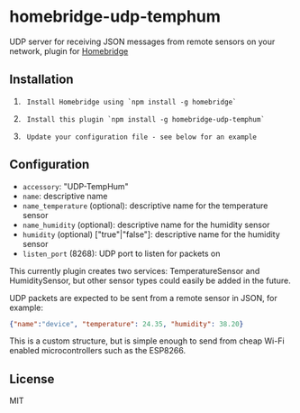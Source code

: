 # homebridge-udp-temphum

UDP server for receiving JSON messages from remote sensors on your network,
plugin for [Homebridge](https://github.com/nfarina/homebridge)

## Installation
1.      Install Homebridge using `npm install -g homebridge`
2.      Install this plugin `npm install -g homebridge-udp-temphum`
3.      Update your configuration file - see below for an example

## Configuration
* `accessory`: "UDP-TempHum"
* `name`: descriptive name
* `name_temperature` (optional): descriptive name for the temperature sensor
* `name_humidity` (optional): descriptive name for the humidity sensor
* `humidity` (optional) ["true"|"false"]: descriptive name for the humidity sensor
* `listen_port` (8268): UDP port to listen for packets on

This currently plugin creates two services: TemperatureSensor and HumiditySensor,
but other sensor types could easily be added in the future.

UDP packets are expected to be sent from a remote sensor in JSON, for example:

```json
{"name":"device", "temperature": 24.35, "humidity": 38.20}
```

This is a custom structure, but is simple enough to send from cheap Wi-Fi enabled microcontrollers such as the ESP8266.

## License

MIT
